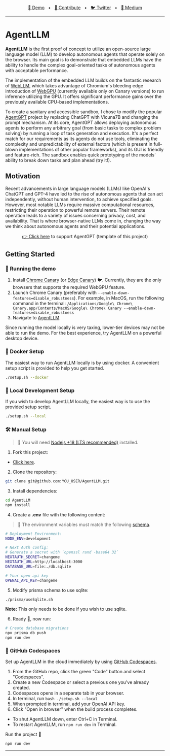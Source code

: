 <p align="center">
<a href="https://agentllm.verce/">🔗 Demo</a>
<span>&nbsp;&nbsp;•&nbsp;&nbsp;</span>
<a href="#-getting-started">🤝 Contribute</a>
<span>&nbsp;&nbsp;•&nbsp;&nbsp;</span>
<a href="https://twitter.com/idosal1">🐦 Twitter</a>
<span>&nbsp;&nbsp;•&nbsp;&nbsp;</span>
<a href="">📢 Medium</a>
</p>

---

<h1>AgentLLM</h1>
<b>AgentLLM</b> is the first proof of concept to utilize an open-source large language model (LLM) to develop autonomous agents that operate solely on the browser. Its main goal is to demonstrate that embedded LLMs have the ability to handle the complex goal-oriented tasks of autonomous agents with acceptable performance.

The implementation of the embedded LLM builds on the fantastic research of <a href="https://github.com/mlc-ai/web-llm">WebLLM</a>, which takes advantage of Chromium's bleeding edge introduction of <a href="https://developer.mozilla.org/en-US/docs/Web/API/WebGPU_API">WebGPU</a> (currently available only on Canary versions) to run inference utilizing the GPU. It offers significant performance gains over the previously available CPU-based implementations.

To create a sanitary and accessible sandbox, I chose to modify the popular <a href="https://github.com/reworkd/AgentGPT">AgentGPT</a> project by replacing ChatGPT with Vicuna7B and changing the prompt mechanism. At its core, AgentGPT allows deploying autonomous agents to perform any arbitrary goal (from basic tasks to complex problem solving) by running a loop of task generation and execution. It's a perfect match for our requirements as its agents do not use tools, eliminating the complexity and unpredictability of external factors (which is present in full-blown implementations of other popular frameworks), and its GUI is friendly and feature-rich. The sandbox enables quick prototyping of the models' ability to break down tasks and plan ahead (try it!).</p>

<h2>Motivation</h2>

<p>Recent advancements in large language models (LLMs) like OpenAI's ChatGPT and GPT-4 have led to the rise of autonomous agents that can act independently, without human intervention, to achieve specified goals. However, most notable LLMs require massive computational resources, restricting their operation to powerful remote servers. Their remote operation leads to a variety of issues concerning privacy, cost, and availability. That is where browser-native LLMs come in, changing the way we think about autonomous agents and their potential applications.</p>

<p align="center">
<a href="https://github.com/sponsors/reworkd-admin">👉 Click here</a> to support AgentGPT (template of this project)
</p>

## Getting Started

### 🏃 Running the demo

1. Install <a href="https://www.google.com/chrome/canary/">Chrome Canary</a> (or <a href="https://www.microsoftedgeinsider.com/en-us/download/canary">Edge Canary</a>) 🐦. Currently, they are the only browsers that supports the required WebGPU feature.
2. Launch Chrome Canary (preferably with `--enable-dawn-features=disable_robustness`).
   For example, in MacOS, run the following command in the terminal: `/Applications/Google\ Chrome\ Canary.app/Contents/MacOS/Google\ Chrome\ Canary --enable-dawn-features=disable_robustness`
3. Navigate to <a href="https://agentllm.vercel.app/">AgentLLM</a>

Since running the model locally is very taxing, lower-tier devices may not be able to run the demo. For the best experience, try AgentLLM on a powerful desktop device.

### 🐳 Docker Setup

The easiest way to run AgentLLM locally is by using docker.
A convenient setup script is provided to help you get started.

```bash
./setup.sh --docker
```

### 👷 Local Development Setup

If you wish to develop AgentLLM locally, the easiest way is to
use the provided setup script.

```bash
./setup.sh --local
```

### 🛠️ Manual Setup

> 🚧 You will need [Nodejs +18 (LTS recommended)](https://nodejs.org/en/) installed.

1. Fork this project:

- [Click here](https://github.com/idosal/AgentLLM/fork).

2. Clone the repository:

```bash
git clone git@github.com:YOU_USER/AgentLLM.git
```

3. Install dependencies:

```bash
cd AgentLLM
npm install
```

4. Create a **.env** file with the following content:

> 🚧 The environment variables must match the following [schema](https://github.com/idosal/AgentLLM/blob/main/src/env/schema.mjs).

```bash
# Deployment Environment:
NODE_ENV=development

# Next Auth config:
# Generate a secret with `openssl rand -base64 32`
NEXTAUTH_SECRET=changeme
NEXTAUTH_URL=http://localhost:3000
DATABASE_URL=file:./db.sqlite

# Your open api key
OPENAI_API_KEY=changeme
```

5. Modify prisma schema to use sqlite:

```bash
./prisma/useSqlite.sh
```

**Note:** This only needs to be done if you wish to use sqlite.

6. Ready 🥳, now run:

```bash
# Create database migrations
npx prisma db push
npm run dev
```

### 🚀 GitHub Codespaces

Set up AgentLLM in the cloud immediately by using [GitHub Codespaces](https://github.com/features/codespaces).

1. From the GitHub repo, click the green "Code" button and select "Codespaces".
2. Create a new Codespace or select a previous one you've already created.
3. Codespaces opens in a separate tab in your browser.
4. In terminal, run `bash ./setup.sh --local`
5. When prompted in terminal, add your OpenAI API key.
6. Click "Open in browser" when the build process completes.

- To shut AgentLLM down, enter Ctrl+C in Terminal.
- To restart AgentLLM, run `npm run dev` in Terminal.

Run the project 🥳

```
npm run dev
```

---
